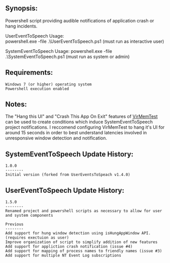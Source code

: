 
Synopsis:
-----------------------------------
Powershell script providing audible notifications of application crash or hang incidents.

UserEventToSpeech Usage:  
powershell.exe -file .\UserEventToSpeech.ps1			(must run as interactive user)


SystemEventToSpeech Usage:
powershell.exe -file .\SystemEventToSpeech.ps1			(must run as system or admin)


Requirements:
-----------------------------------

	Windows 7 (or higher) operating system
	Powershell execution enabled

Notes:
-----------------------------------
The "Hang this UI" and "Crash This App On Exit" features of [VirMemTest](https://blogs.msdn.microsoft.com/aaron_margosis/2013/06/14/virtmemtest-a-utility-to-exercise-memory-and-other-operations/) can be used to create conditions which induce SystemEventToSpeech project notifications.  I reccomend configuring VirMemTest to hang it's UI for around 15 seconds in order to best understand latencies involved in unresponsive window detection and notification.

SystemEventToSpeech Update History:
-----------------------------------

	1.0.0
	--------
	Initial version (forked from UserEventsToSpeach v1.4.0)
	

UserEventToSpeech Update History:
-----------------------------------

	1.5.0
	--------
	Renamed project and powershell scripts as necessary to allow for user and system components
	
	Previous
	--------
	Add support for hung window detection using isHungAppWindow API. (requires exectuion as user)
	Improve organization of script to simplify addition of new features
	Add support for appliction crash notification (issue #4)
	Add support for mapping of process names to friendly names (issue #3)
	Add support for multiple NT Event Log subscriptions
